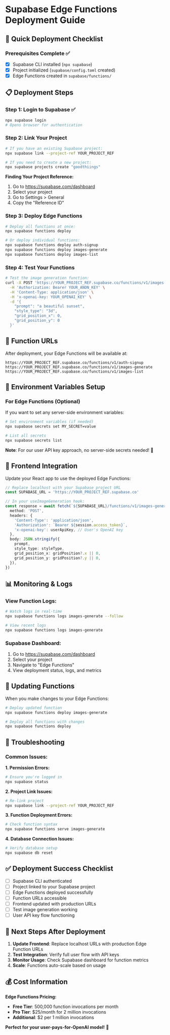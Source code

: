 # Supabase Edge Functions Deployment Guide

## 🚀 **Quick Deployment Checklist**

### **Prerequisites Complete ✅**
- [x] Supabase CLI installed (`npx supabase`)
- [x] Project initialized (`supabase/config.toml` created)
- [x] Edge Functions created in `supabase/functions/`

## 📋 **Deployment Steps**

### **Step 1: Login to Supabase** ✅
```bash
npx supabase login
# Opens browser for authentication
```

### **Step 2: Link Your Project**
```bash
# If you have an existing Supabase project:
npx supabase link --project-ref YOUR_PROJECT_REF

# If you need to create a new project:
npx supabase projects create "goodthiings"
```

**Finding Your Project Reference:**
1. Go to https://supabase.com/dashboard
2. Select your project
3. Go to Settings > General
4. Copy the "Reference ID"

### **Step 3: Deploy Edge Functions**
```bash
# Deploy all functions at once:
npx supabase functions deploy

# Or deploy individual functions:
npx supabase functions deploy auth-signup
npx supabase functions deploy images-generate
npx supabase functions deploy images-list
```

### **Step 4: Test Your Functions**
```bash
# Test the image generation function:
curl -X POST 'https://YOUR_PROJECT_REF.supabase.co/functions/v1/images-generate' \
  -H 'Authorization: Bearer YOUR_ANON_KEY' \
  -H 'Content-Type: application/json' \
  -H 'x-openai-key: YOUR_OPENAI_KEY' \
  -d '{
    "prompt": "a beautiful sunset",
    "style_type": "3d",
    "grid_position_x": 0,
    "grid_position_y": 0
  }'
```

## 🔧 **Function URLs**

After deployment, your Edge Functions will be available at:
```
https://YOUR_PROJECT_REF.supabase.co/functions/v1/auth-signup
https://YOUR_PROJECT_REF.supabase.co/functions/v1/images-generate
https://YOUR_PROJECT_REF.supabase.co/functions/v1/images-list
```

## 🔐 **Environment Variables Setup**

### **For Edge Functions (Optional)**
If you want to set any server-side environment variables:
```bash
# Set environment variables (if needed)
npx supabase secrets set MY_SECRET=value

# List all secrets
npx supabase secrets list
```

**Note**: For our user API key approach, no server-side secrets needed! 🎉

## 🎯 **Frontend Integration**

Update your React app to use the deployed Edge Functions:

```typescript
// Replace localhost with your Supabase project URL
const SUPABASE_URL = 'https://YOUR_PROJECT_REF.supabase.co'

// In your useImageGeneration hook:
const response = await fetch(`${SUPABASE_URL}/functions/v1/images-generate`, {
  method: 'POST',
  headers: {
    'Content-Type': 'application/json',
    'Authorization': `Bearer ${session.access_token}`,
    'x-openai-key': userApiKey, // User's OpenAI key
  },
  body: JSON.stringify({
    prompt,
    style_type: styleType,
    grid_position_x: gridPosition?.x || 0,
    grid_position_y: gridPosition?.y || 0,
  }),
})
```

## 📊 **Monitoring & Logs**

### **View Function Logs:**
```bash
# Watch logs in real-time
npx supabase functions logs images-generate --follow

# View recent logs
npx supabase functions logs images-generate
```

### **Supabase Dashboard:**
1. Go to https://supabase.com/dashboard
2. Select your project
3. Navigate to "Edge Functions"
4. View deployment status, logs, and metrics

## 🔄 **Updating Functions**

When you make changes to your Edge Functions:
```bash
# Deploy updated function
npx supabase functions deploy images-generate

# Deploy all functions with changes
npx supabase functions deploy
```

## 🚨 **Troubleshooting**

### **Common Issues:**

**1. Permission Errors:**
```bash
# Ensure you're logged in
npx supabase status
```

**2. Project Link Issues:**
```bash
# Re-link project
npx supabase link --project-ref YOUR_PROJECT_REF
```

**3. Function Deployment Errors:**
```bash
# Check function syntax
npx supabase functions serve images-generate
```

**4. Database Connection Issues:**
```bash
# Verify database setup
npx supabase db reset
```

## ✅ **Deployment Success Checklist**

- [ ] Supabase CLI authenticated
- [ ] Project linked to your Supabase project
- [ ] Edge Functions deployed successfully
- [ ] Function URLs accessible
- [ ] Frontend updated with production URLs
- [ ] Test image generation working
- [ ] User API key flow functioning

## 🎯 **Next Steps After Deployment**

1. **Update Frontend**: Replace localhost URLs with production Edge Function URLs
2. **Test Integration**: Verify full user flow with API keys
3. **Monitor Usage**: Check Supabase dashboard for function metrics
4. **Scale**: Functions auto-scale based on usage

## 💰 **Cost Information**

**Edge Functions Pricing:**
- **Free Tier**: 500,000 function invocations per month
- **Pro Tier**: $25/month for 2 million invocations
- **Additional**: $2 per 1 million invocations

**Perfect for your user-pays-for-OpenAI model!** 🎯 
